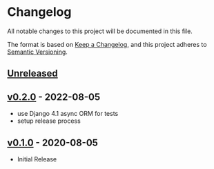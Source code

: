 # Changelog
All notable changes to this project will be documented in this file.

The format is based on [Keep a Changelog](https://keepachangelog.com/en/1.0.0/),
and this project adheres to [Semantic Versioning](https://semver.org/spec/v2.0.0.html).

## [Unreleased]

## [v0.2.0] - 2022-08-05

- use Django 4.1 async ORM for tests
- setup release process

## [v0.1.0] - 2020-08-05

- Initial Release

[Unreleased]: https://github.com/nim65s/matrix-webhook/compare/v0.2.0...master
[v0.2.0]: https://github.com/nim65s/matrix-webhook/compare/v0.1.0...v0.2.0
[v0.1.0]: https://github.com/nim65s/matrix-webhook/releases/tag/v0.1.0
